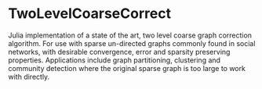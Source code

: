 # TwoLevelCoarseCorrect

Julia implementation of a state of the art, two level coarse graph correction algorithm. For
use with sparse un-directed graphs commonly found in social networks, with desirable
convergence, error and sparsity preserving properties. Applications include graph
partitioning, clustering and community detection where the original sparse graph is too large
to work with directly.
